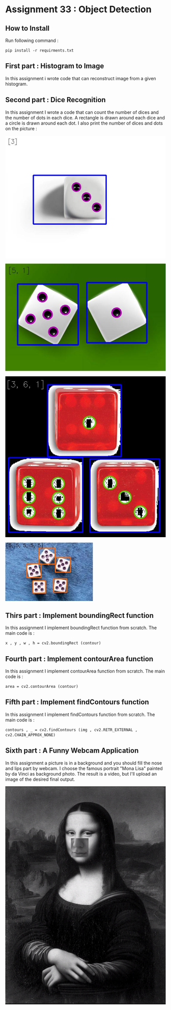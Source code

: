# Assignment 33 : Object Detection

## How to Install
Run following command :
```
pip install -r requirments.txt
```

## First part : Histogram to Image
In this assignment i wrote code that can reconstruct image from a given histogram.

## Second part : Dice Recognition
In this assignment I wrote a code that can count the number of dices and the number of dots in each dice.
A rectangle is drawn around each dice and a circle is drawn around each dot. I also print the number of dices and dots on the picture :

![alt text](outputs/output_2_1D.jpg)

![alt text](outputs/output_2_2D.jpg)

![alt text](outputs/output_2_3D.jpg)

![alt text](outputs/output_2_5D.jpg)

## Thirs part : Implement boundingRect function
In this assignment I implement boundingRect function from scratch. The main code is :
```
x , y , w , h = cv2.boundingRect (contour)
```

## Fourth part : Implement contourArea function
In this assignment I implement contourArea function from scratch. The main code is :
```
area = cv2.contourArea (contour)
```

## Fifth part : Implement findContours function
In this assignment I implement findContours function from scratch. The main code is :
```
contours , _ = cv2.findContours (img , cv2.RETR_EXTERNAL , cv2.CHAIN_APPROX_NONE)
```

## Sixth part : A Funny Webcam Application
In this assignment a picture is in a background and you should fill the nose and lips part by webcam.
I choose the famous portrait "Mona Lisa" painted by da Vinci as background photo.
The result is a video, but I'll upload an image of the desired final output.

![alt text](outputs/output_6_final_photo.png)